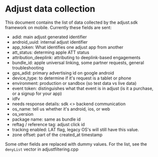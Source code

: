 # Adjust data collection

This document contains the list of data collected by the adjust.sdk framework on mobile.
Currently these fields are sent:

- adid: main adjust generated identifier
- android_uuid: internal adjust identifier
- app_token: What identifies one adjust app from another
- att_status: determing apple ATT status
- attribution_deeplink: attributing to deeplink-based engagements
- bundle_id: apple universal linking, some partner requests, general troubleshooting
- gps_adid: primary advertising id on google android
- device_type: to determine if it's request is a tablet or phone
- environment: production or sandbox (so test data vs live data)
- event token: distinguishes what that event is in adjust (is it a purchase, or a signup for your app)
- idfv
- needs response details: sdk <> backend communication
- os_name: tell us whether it's android, ios, or web
- os_version
- package name: same as bundle id
- reftag / reference tag: adjust click id
- tracking enabled: LAT flag, legacy OS's will still have this value.
- zone offset: part of the created_at timestamp

Some other fields are replaced with dummy values. For the list, see the
`denyList` vector in adjustfiltering.cpp
